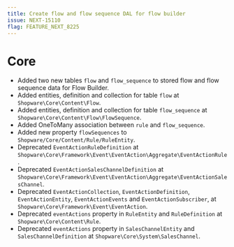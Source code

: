 ```yaml
---
title: Create flow and flow sequence DAL for flow builder
issue: NEXT-15110
flag: FEATURE_NEXT_8225
---
```

# Core
* Added two new tables `flow` and `flow_sequence` to stored flow and flow sequence data for Flow Builder.
* Added entities, definition and collection for table `flow` at `Shopware\Core\Content\Flow`.
* Added entities, definition and collection for table `flow_sequence` at `Shopware\Core\Content\Flow\FlowSequence`.
* Added OneToMany association between `rule` and `flow_sequence`.
* Added new property `flowSequences` to `Shopware/Core/Content/Rule/RuleEntity`.
* Deprecated `EventActionRuleDefinition` at `Shopware\Core\Framework\Event\EventAction\Aggregate\EventActionRule`.
* Deprecated `EventActionSalesChannelDefinition` at `Shopware\Core\Framework\Event\EventAction\Aggregate\EventActionSalesChannel`.
* Deprecated `EventActionCollection`, `EventActionDefinition`, `EventActionEntity`, `EventActionEvents` and `EventActionSubscriber`, at `Shopware\Core\Framework\Event\EventAction`.
* Deprecated `eventActions` property in `RuleEntity` and `RuleDefinition` at `Shopware\Core\Content\Rule`.
* Deprecated `eventActions` property in `SalesChannelEntity` and `SalesChannelDefinition` at `Shopware\Core\System\SalesChannel`.

